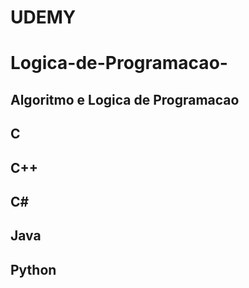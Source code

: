 # UDEMY

# Logica-de-Programacao-
## Algoritmo e Logica de Programacao
## C
## C++
## C#
## Java
## Python
